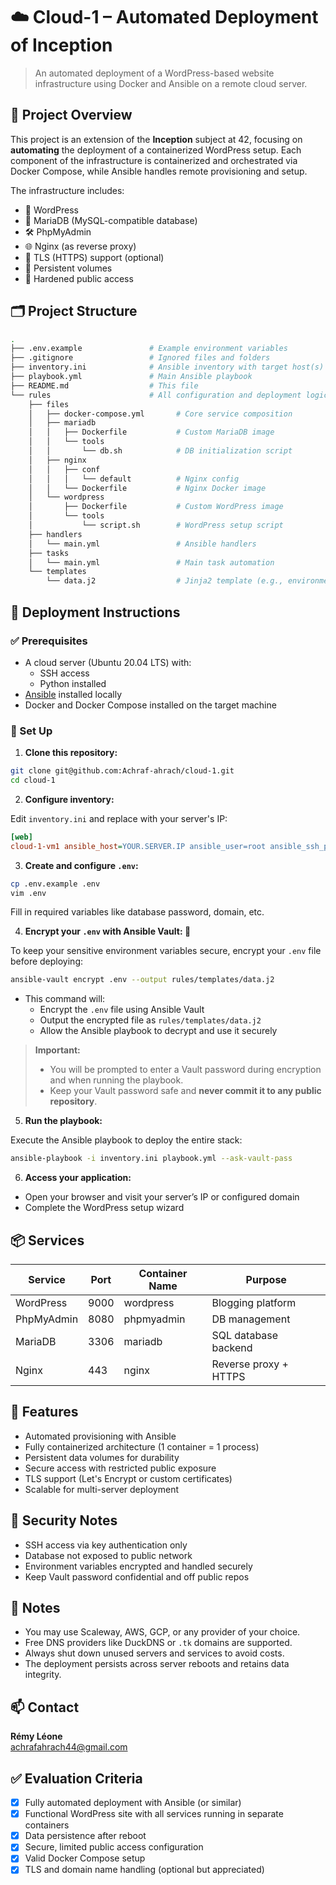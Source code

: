 # ☁️ Cloud-1 – Automated Deployment of Inception

> An automated deployment of a WordPress-based website infrastructure using Docker and Ansible on a remote cloud server.

## 📜 Project Overview

This project is an extension of the **Inception** subject at 42, focusing on **automating** the deployment of a containerized WordPress setup. Each component of the infrastructure is containerized and orchestrated via Docker Compose, while Ansible handles remote provisioning and setup.

The infrastructure includes:

- 🔧 WordPress
- 🐬 MariaDB (MySQL-compatible database)
- 🛠️ PhpMyAdmin
- 🌐 Nginx (as reverse proxy)
- 🔐 TLS (HTTPS) support (optional)
- 🔁 Persistent volumes
- 🔐 Hardened public access

## 🗂️ Project Structure

```bash
.
├── .env.example               # Example environment variables
├── .gitignore                 # Ignored files and folders
├── inventory.ini              # Ansible inventory with target host(s)
├── playbook.yml               # Main Ansible playbook
├── README.md                  # This file
└── rules                      # All configuration and deployment logic
    ├── files
    │   ├── docker-compose.yml       # Core service composition
    │   ├── mariadb
    │   │   ├── Dockerfile           # Custom MariaDB image
    │   │   └── tools
    │   │       └── db.sh            # DB initialization script
    │   ├── nginx
    │   │   ├── conf
    │   │   │   └── default          # Nginx config
    │   │   └── Dockerfile           # Nginx Docker image
    │   └── wordpress
    │       ├── Dockerfile           # Custom WordPress image
    │       └── tools
    │           └── script.sh        # WordPress setup script
    ├── handlers
    │   └── main.yml                 # Ansible handlers
    ├── tasks
    │   └── main.yml                 # Main task automation
    └── templates
        └── data.j2                  # Jinja2 template (e.g., environment files)
```

## 🚀 Deployment Instructions

### ✅ Prerequisites

- A cloud server (Ubuntu 20.04 LTS) with:
  - SSH access
  - Python installed
- [Ansible](https://docs.ansible.com/ansible/latest/installation_guide/intro_installation.html) installed locally
- Docker and Docker Compose installed on the target machine

### 🔐 Set Up

1. **Clone this repository:**

```bash
git clone git@github.com:Achraf-ahrach/cloud-1.git
cd cloud-1
```

2. **Configure inventory:**

Edit `inventory.ini` and replace with your server's IP:

```ini
[web]
cloud-1-vm1 ansible_host=YOUR.SERVER.IP ansible_user=root ansible_ssh_private_key_file=~/.ssh/id_ed25519
```

3. **Create and configure `.env`:**

```bash
cp .env.example .env
vim .env
```

Fill in required variables like database password, domain, etc.

4. **Encrypt your `.env` with Ansible Vault: 🔐**

To keep your sensitive environment variables secure, encrypt your `.env` file before deploying:

```bash
ansible-vault encrypt .env --output rules/templates/data.j2
```

- This command will:
  - Encrypt the `.env` file using Ansible Vault
  - Output the encrypted file as `rules/templates/data.j2`
  - Allow the Ansible playbook to decrypt and use it securely

> **Important:**
>
> - You will be prompted to enter a Vault password during encryption and when running the playbook.
> - Keep your Vault password safe and **never commit it to any public repository**.

5. **Run the playbook:**

Execute the Ansible playbook to deploy the entire stack:

```bash
ansible-playbook -i inventory.ini playbook.yml --ask-vault-pass
```

6. **Access your application:**

- Open your browser and visit your server’s IP or configured domain
- Complete the WordPress setup wizard

## 📦 Services

| Service    | Port | Container Name | Purpose               |
| ---------- | ---- | -------------- | --------------------- |
| WordPress  | 9000 | wordpress      | Blogging platform     |
| PhpMyAdmin | 8080 | phpmyadmin     | DB management         |
| MariaDB    | 3306 | mariadb        | SQL database backend  |
| Nginx      | 443  | nginx          | Reverse proxy + HTTPS |

## 🔄 Features

- Automated provisioning with Ansible
- Fully containerized architecture (1 container = 1 process)
- Persistent data volumes for durability
- Secure access with restricted public exposure
- TLS support (Let's Encrypt or custom certificates)
- Scalable for multi-server deployment

## 🔐 Security Notes

- SSH access via key authentication only
- Database not exposed to public network
- Environment variables encrypted and handled securely
- Keep Vault password confidential and off public repos

## 📝 Notes

- You may use Scaleway, AWS, GCP, or any provider of your choice.
- Free DNS providers like DuckDNS or `.tk` domains are supported.
- Always shut down unused servers and services to avoid costs.
- The deployment persists across server reboots and retains data integrity.

## 📫 Contact

**Rémy Léone**  
[achrafahrach44@gmail.com](mailto:achrafahrach44@gmail.com)

## ✅ Evaluation Criteria

- [x] Fully automated deployment with Ansible (or similar)
- [x] Functional WordPress site with all services running in separate containers
- [x] Data persistence after reboot
- [x] Secure, limited public access configuration
- [x] Valid Docker Compose setup
- [x] TLS and domain name handling (optional but appreciated)
